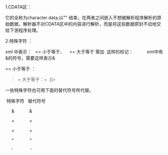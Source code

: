 1.CDATA区：

它的全称为character data,以"<![CDATA[ "开始，以" ]]>" 结束，在两者之间嵌入不想被解析程序解析的原始数据，解析器不对CDATA区中的内容进行解析，而是将这些数据原封不动地交给下游程序处理。  

2.特殊字符 ：

xml 中表示：   <= 小于等于、    >= 大于等于 需加  这样的标记：     <![CDATA[   ]]>      xml中有&的符号，需要<![CDATA[&]]>这样表示&

  
<= 小于等于 ：<![CDATA[   <=  ]]>  
  
>= 大于等于：<![CDATA[  >=  ]]>  
  
一些特殊字符也可用下面的替代符号所代替。  
  
 特殊字符   替代符号  
  
     &            &amp;  
  
     <            &lt;  
  
     >            &gt;  
  
     "             &quot;  
  
     '              &apos;